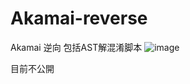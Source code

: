 # Akamai-reverse
Akamai 逆向
包括AST解混淆脚本
![image](https://github.com/user-attachments/assets/e2320d0a-abc8-47c6-96e2-9e76be22ce07)

目前不公開
